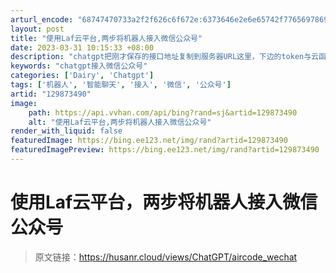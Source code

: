 ```yaml
---
arturl_encode: "68747470733a2f2f626c6f672e:6373646e2e6e65742f77656978696e5f34323536303432342f:61727469636c652f64657461696c732f313239383733343930"
layout: post
title: "使用Laf云平台,两步将机器人接入微信公众号"
date: 2023-03-31 10:15:33 +08:00
description: "chatgpt把刚才保存的接口地址复制到服务器URL这里，下边的token与云函数代码中的token"
keywords: "chatgpt接入微信公众号"
categories: ['Dairy', 'Chatgpt']
tags: ['机器人', '智能聊天', '接入', '微信', '公众号']
artid: "129873490"
image:
    path: https://api.vvhan.com/api/bing?rand=sj&artid=129873490
    alt: "使用Laf云平台,两步将机器人接入微信公众号"
render_with_liquid: false
featuredImage: https://bing.ee123.net/img/rand?artid=129873490
featuredImagePreview: https://bing.ee123.net/img/rand?artid=129873490
---
```


# 使用Laf云平台，两步将机器人接入微信公众号

> 原文链接：https://husanr.cloud/views/ChatGPT/aircode_wechat